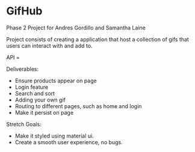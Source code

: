 # GifHub
Phase 2 Project for Andres Gordillo and Samantha Laine

Project consists of creating a application that host a collection of gifs that users can interact with and add to. 



API = 

Deliverables:

- Ensure products appear on page
- Login feature
- Search and sort
- Adding your own gif
- Routing to different pages, such as home and login
- Make it persist on page



Stretch Goals:

- Make it styled using material ui.
- Create a smooth user experience, no bugs.

